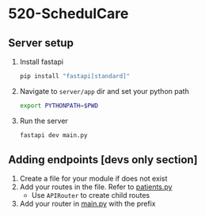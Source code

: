 # 520-SchedulCare

## Server setup

1. Install fastapi
   ```bash
   pip install "fastapi[standard]"
   ```
2. Navigate to `server/app` dir and set your python path
   ```bash
   export PYTHONPATH=$PWD
   ```
3. Run the server
   ```bash
   fastapi dev main.py
   ```

## Adding endpoints [devs only section]

1. Create a file for your module if does not exist
2. Add your routes in the file. Refer to [patients.py](server/app/routers/patients.py)
   - Use `APIRouter` to create child routes
3. Add your router in [main.py](server/app/main.py) with the prefix
